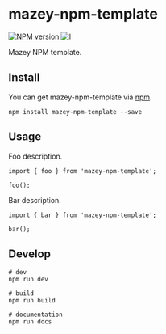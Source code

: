# mazey-npm-template

[![NPM version][npm-image]][npm-url]
[![l][l-image]][l-url]

[npm-image]: https://img.shields.io/npm/v/mazey-npm-template
[npm-url]: https://npmjs.org/package/mazey-npm-template
[l-image]: https://img.shields.io/npm/l/mazey-npm-template
[l-url]: https://github.com/mazeyqian/mazey-npm-template

Mazey NPM template.

## Install

You can get mazey-npm-template via [npm](https://www.npmjs.com/package/mazey-npm-template).

```
npm install mazey-npm-template --save
```

## Usage

Foo description.

```
import { foo } from 'mazey-npm-template';

foo();
```

Bar description.

```
import { bar } from 'mazey-npm-template';

bar();
```

## Develop

```
# dev
npm run dev

# build
npm run build

# documentation
npm run docs
```
